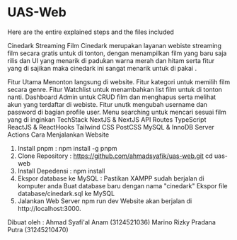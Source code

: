 # UAS-Web
Here are the entire explained steps and the files included

Cinedark Streaming Film
Cinedark merupakan layanan webiste streaming film secara gratis untuk di tonton, dengan menampilkan film yang baru saja rilis dan UI yang menarik di padukan warna merah dan hitam serta fitur yang di sajikan maka cinedark ini sangat menarik untuk di pakai .

Fitur Utama
Menonton langsung di website.
Fitur kategori untuk memilih film secara genre.
Fitur Watchlist untuk menambahkan list film untuk di tonton nanti.
Dashboard Admin untuk CRUD film dan menghapus serta melihat akun yang terdaftar di webiste.
Fitur unutk mengubah username dan password di bagian profile user.
Menu searching untuk mencari sesuai film yang di inginkan
TechStack
NextJS & NextJS API Routes
TypeScript
ReactJS & ReactHooks
Tailwind CSS
PostCSS
MySQL & InnoDB
Server Actions
Cara Menjalankan Website
1. Install pnpm :
npm install -g pnpm
2. Clone Repository :
https://github.com/ahmadsyafik/uas-web.git
cd uas-web
3. Install Depedensi :
npm install
4. Ekspor database ke MySQL :
Pastikan XAMPP sudah berjalan di komputer anda
Buat database baru dengan nama "cinedark"
Ekspor file database/cinedark.sql ke MySQL
5. Jalankan Web Server
npm run dev
Website akan berjalan di http://localhost:3000.

Dibuat oleh :
Ahmad Syafi'al Anam (3124521036)
Marino Rizky Pradana Putra (31245210470)
